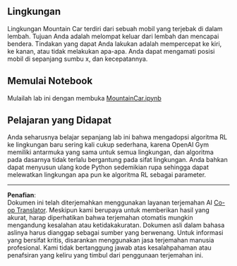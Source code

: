 <!--
CO_OP_TRANSLATOR_METADATA:
{
  "original_hash": "7bd8dc72040e98e35e7225e34058cd4e",
  "translation_date": "2025-08-29T12:15:59+00:00",
  "source_file": "lessons/6-Other/22-DeepRL/lab/README.md",
  "language_code": "id"
}
-->
## Lingkungan

Lingkungan Mountain Car terdiri dari sebuah mobil yang terjebak di dalam lembah. Tujuan Anda adalah melompat keluar dari lembah dan mencapai bendera. Tindakan yang dapat Anda lakukan adalah mempercepat ke kiri, ke kanan, atau tidak melakukan apa-apa. Anda dapat mengamati posisi mobil di sepanjang sumbu x, dan kecepatannya.

## Memulai Notebook

Mulailah lab ini dengan membuka [MountainCar.ipynb](MountainCar.ipynb)

## Pelajaran yang Didapat

Anda seharusnya belajar sepanjang lab ini bahwa mengadopsi algoritma RL ke lingkungan baru sering kali cukup sederhana, karena OpenAI Gym memiliki antarmuka yang sama untuk semua lingkungan, dan algoritma pada dasarnya tidak terlalu bergantung pada sifat lingkungan. Anda bahkan dapat menyusun ulang kode Python sedemikian rupa sehingga dapat melewatkan lingkungan apa pun ke algoritma RL sebagai parameter.

---

**Penafian**:  
Dokumen ini telah diterjemahkan menggunakan layanan terjemahan AI [Co-op Translator](https://github.com/Azure/co-op-translator). Meskipun kami berupaya untuk memberikan hasil yang akurat, harap diperhatikan bahwa terjemahan otomatis mungkin mengandung kesalahan atau ketidakakuratan. Dokumen asli dalam bahasa aslinya harus dianggap sebagai sumber yang berwenang. Untuk informasi yang bersifat kritis, disarankan menggunakan jasa terjemahan manusia profesional. Kami tidak bertanggung jawab atas kesalahpahaman atau penafsiran yang keliru yang timbul dari penggunaan terjemahan ini.